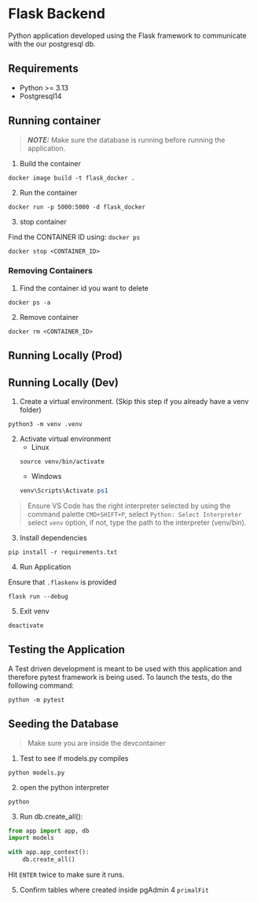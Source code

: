# Flask Backend
Python application developed using the Flask framework to communicate with the our postgresql db. 

## Requirements
* Python >= 3.13
* Postgresql14

## Running container 

> _**NOTE:**_ Make sure the database is running before running the application. 

1. Build the container

```shell
docker image build -t flask_docker .
```

2. Run the container

```shell
docker run -p 5000:5000 -d flask_docker
```

3. stop container

Find the CONTAINER ID using: `docker ps` 

```shell
docker stop <CONTAINER_ID>
```

### Removing Containers
1. Find the container id you want to delete
```shell
docker ps -a
```

2. Remove container 
```shell
docker rm <CONTAINER_ID>
```

## Running Locally (Prod)

## Running Locally (Dev)

1. Create a virtual environment. (Skip this step if you already have a venv folder)

```shell
python3 -m venv .venv
```

2. Activate virtual environment
    * Linux
    ```shell
    source venv/bin/activate
    ```
    * Windows
    ```powershell
    venv\Scripts\Activate.ps1
    ```

> Ensure VS Code has the right interpreter selected by using the command palette `CMD+SHIFT+P`, select `Python: Select Interpreter` select `venv` option, if not, type the path to the interpreter (venv/bin).  

3. Install dependencies
```shell
pip install -r requirements.txt
```

4. Run Application

Ensure that `.flaskenv` is provided

```shell
flask run --debug
```


5. Exit venv

```shell
deactivate
```

## Testing the Application

A Test driven development is meant to be used with this application and therefore pytest framework is being used.
To launch the tests, do the following command:

```shell
python -m pytest
```

## Seeding the Database
> Make sure you are inside the devcontainer

1. Test to see if models.py compiles

```shell
python models.py
```

2. open the python interpreter
```shell
python
```

3. Run db.create_all():
```python
from app import app, db
import models

with app.app_context():
    db.create_all()
```

Hit `ENTER` twice to make sure it runs. 

5. Confirm tables where created inside pgAdmin 4 `primalFit`

